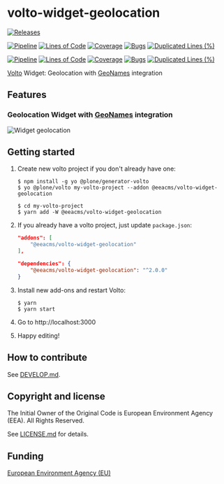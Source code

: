 # volto-widget-geolocation
[![Releases](https://img.shields.io/github/v/release/eea/volto-widget-geolocation)](https://github.com/eea/volto-widget-geolocation/releases)

[![Pipeline](https://ci.eionet.europa.eu/buildStatus/icon?job=volto-addons%2Fvolto-widget-geolocation%2Fmaster&subject=master)](https://ci.eionet.europa.eu/view/Github/job/volto-addons/job/volto-widget-geolocation/job/master/display/redirect)
[![Lines of Code](https://sonarqube.eea.europa.eu/api/project_badges/measure?project=volto-widget-geolocation-master&metric=ncloc)](https://sonarqube.eea.europa.eu/dashboard?id=volto-widget-geolocation-master)
[![Coverage](https://sonarqube.eea.europa.eu/api/project_badges/measure?project=volto-widget-geolocation-master&metric=coverage)](https://sonarqube.eea.europa.eu/dashboard?id=volto-widget-geolocation-master)
[![Bugs](https://sonarqube.eea.europa.eu/api/project_badges/measure?project=volto-widget-geolocation-master&metric=bugs)](https://sonarqube.eea.europa.eu/dashboard?id=volto-widget-geolocation-master)
[![Duplicated Lines (%)](https://sonarqube.eea.europa.eu/api/project_badges/measure?project=volto-widget-geolocation-master&metric=duplicated_lines_density)](https://sonarqube.eea.europa.eu/dashboard?id=volto-widget-geolocation-master)

[![Pipeline](https://ci.eionet.europa.eu/buildStatus/icon?job=volto-addons%2Fvolto-widget-geolocation%2Fdevelop&subject=develop)](https://ci.eionet.europa.eu/view/Github/job/volto-addons/job/volto-widget-geolocation/job/develop/display/redirect)
[![Lines of Code](https://sonarqube.eea.europa.eu/api/project_badges/measure?project=volto-widget-geolocation-develop&metric=ncloc)](https://sonarqube.eea.europa.eu/dashboard?id=volto-widget-geolocation-develop)
[![Coverage](https://sonarqube.eea.europa.eu/api/project_badges/measure?project=volto-widget-geolocation-develop&metric=coverage)](https://sonarqube.eea.europa.eu/dashboard?id=volto-widget-geolocation-develop)
[![Bugs](https://sonarqube.eea.europa.eu/api/project_badges/measure?project=volto-widget-geolocation-develop&metric=bugs)](https://sonarqube.eea.europa.eu/dashboard?id=volto-widget-geolocation-develop)
[![Duplicated Lines (%)](https://sonarqube.eea.europa.eu/api/project_badges/measure?project=volto-widget-geolocation-develop&metric=duplicated_lines_density)](https://sonarqube.eea.europa.eu/dashboard?id=volto-widget-geolocation-develop)


[Volto](https://github.com/plone/volto) Widget: Geolocation with [GeoNames](https://www.geonames.org/) integration

## Features

### Geolocation Widget with [GeoNames](https://www.geonames.org/) integration

![Widget geolocation](https://github.com/eea/volto-widget-geolocation/raw/docs/docs/volto-widget-geolocation.gif)


## Getting started

1. Create new volto project if you don't already have one:

   ```
   $ npm install -g yo @plone/generator-volto
   $ yo @plone/volto my-volto-project --addon @eeacms/volto-widget-geolocation

   $ cd my-volto-project
   $ yarn add -W @eeacms/volto-widget-geolocation
   ```

1. If you already have a volto project, just update `package.json`:

   ```JSON
   "addons": [
       "@eeacms/volto-widget-geolocation"
   ],

   "dependencies": {
       "@eeacms/volto-widget-geolocation": "^2.0.0"
   }
   ```

1. Install new add-ons and restart Volto:

   ```
   $ yarn
   $ yarn start
   ```

1. Go to http://localhost:3000

1. Happy editing!


## How to contribute

See [DEVELOP.md](https://github.com/eea/volto-widget-geolocation/blob/master/DEVELOP.md2).

## Copyright and license

The Initial Owner of the Original Code is European Environment Agency (EEA).
All Rights Reserved.

See [LICENSE.md](https://github.com/eea/volto-widget-geolocation/blob/master/LICENSE.md) for details.

## Funding

[European Environment Agency (EU)](http://eea.europa.eu)
